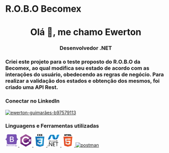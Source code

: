 # R.O.B.O Becomex
 
<h1 align="center">Olá 👋, me chamo Ewerton</h1>
<h3 align="center">Desenvolvedor .NET</h3>


<h3> Criei este projeto para o teste proposto do R.O.B.O da Becomex, ao qual modifica seu estado de acordo com as interações do usuário, obedecendo as regras de negócio. Para realizar a validação dos estados e obtenção dos mesmos, foi criado uma API Rest. </h3>

<h3 align="left">Conectar no LinkedIn</h3>
<p align="left">
<a href="https://linkedin.com/in/ewerton-guimarães-b97579113" target="blank"><img align="center" src="https://raw.githubusercontent.com/rahuldkjain/github-profile-readme-generator/master/src/images/icons/Social/linked-in-alt.svg" alt="ewerton-guimarães-b97579113" height="30" width="40" /></a>
</p>

<h3 align="left">Linguagens e Ferramentas utilizadas</h3>
<p align="left"> <a href="https://getbootstrap.com" target="_blank" rel="noreferrer"> <img src="https://raw.githubusercontent.com/devicons/devicon/master/icons/bootstrap/bootstrap-plain-wordmark.svg" alt="bootstrap" width="40" height="40"/> </a> <a href="https://www.w3schools.com/cs/" target="_blank" rel="noreferrer"> <img src="https://raw.githubusercontent.com/devicons/devicon/master/icons/csharp/csharp-original.svg" alt="csharp" width="40" height="40"/> </a> <a href="https://www.w3schools.com/css/" target="_blank" rel="noreferrer"> <img src="https://raw.githubusercontent.com/devicons/devicon/master/icons/css3/css3-original-wordmark.svg" alt="css3" width="40" height="40"/> </a> <a href="https://dotnet.microsoft.com/" target="_blank" rel="noreferrer"> <img src="https://raw.githubusercontent.com/devicons/devicon/master/icons/dot-net/dot-net-original-wordmark.svg" alt="dotnet" width="40" height="40"/> </a> <a href="https://www.w3.org/html/" target="_blank" rel="noreferrer"> <img src="https://raw.githubusercontent.com/devicons/devicon/master/icons/html5/html5-original-wordmark.svg" alt="html5" width="40" height="40"/> </a> <a href="https://postman.com" target="_blank" rel="noreferrer"> <img src="https://www.vectorlogo.zone/logos/getpostman/getpostman-icon.svg" alt="postman" width="40" height="40"/> </a> </p>

